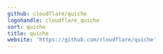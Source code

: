 ```yaml
---
github: cloudflare/quiche
logohandle: cloudflare_quiche
sort: quiche
title: quiche
website: 'https://github.com/cloudflare/quiche'
---
```

